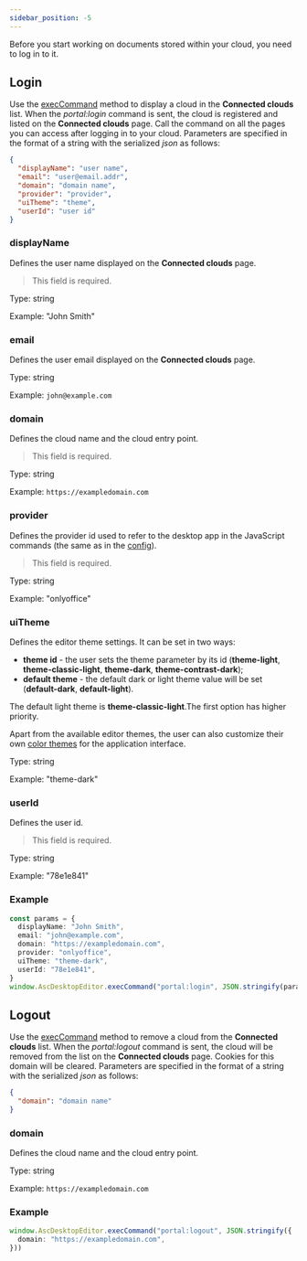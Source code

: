 ```yaml
---
sidebar_position: -5
---
```


Before you start working on documents stored within your cloud, you need to log in to it.

## Login

Use the [execCommand](./execCommand.md) method to display a cloud in the **Connected clouds** list. When the *portal:login* command is sent, the cloud is registered and listed on the **Connected clouds** page. Call the command on all the pages you can access after logging in to your cloud. Parameters are specified in the format of a string with the serialized *json* as follows:

``` json
{
  "displayName": "user name", 
  "email": "user@email.addr",
  "domain": "domain name",
  "provider": "provider",
  "uiTheme": "theme",
  "userId": "user id"
}
```

### displayName

Defines the user name displayed on the **Connected clouds** page.

> This field is required.

Type: string

Example: "John Smith"

### email

Defines the user email displayed on the **Connected clouds** page.

Type: string

Example: `john@example.com`

### domain

Defines the cloud name and the cloud entry point.

> This field is required.

Type: string

Example: `https://exampledomain.com`

### provider

Defines the provider id used to refer to the desktop app in the JavaScript commands (the same as in the [config](./Adding%20a%20DMS%20provider.md)).

> This field is required.

Type: string

Example: "onlyoffice"

### uiTheme

Defines the editor theme settings. It can be set in two ways:

- **theme id** - the user sets the theme parameter by its id (**theme-light**, **theme-classic-light**, **theme-dark**, **theme-contrast-dark**);
- **default theme** - the default dark or light theme value will be set (**default-dark**, **default-light**).

The default light theme is **theme-classic-light**.The first option has higher priority.

Apart from the available editor themes, the user can also customize their own [color themes](https://helpcenter.onlyoffice.com/installation/docs-developer-change-theme.aspx) for the application interface.

Type: string

Example: "theme-dark"

### userId

Defines the user id.

> This field is required.

Type: string

Example: "78e1e841"

### Example

``` ts
const params = {
  displayName: "John Smith",
  email: "john@example.com",
  domain: "https://exampledomain.com",
  provider: "onlyoffice",
  uiTheme: "theme-dark",
  userId: "78e1e841",
}
window.AscDesktopEditor.execCommand("portal:login", JSON.stringify(params))
```

## Logout

Use the [execCommand](./execCommand.md) method to remove a cloud from the **Connected clouds** list. When the *portal:logout* command is sent, the cloud will be removed from the list on the **Connected clouds** page. Cookies for this domain will be cleared. Parameters are specified in the format of a string with the serialized *json* as follows:

``` json
{
  "domain": "domain name"
}
```

### domain

Defines the cloud name and the cloud entry point.

Type: string

Example: `https://exampledomain.com`

### Example

``` ts
window.AscDesktopEditor.execCommand("portal:logout", JSON.stringify({
  domain: "https://exampledomain.com",
}))
```
